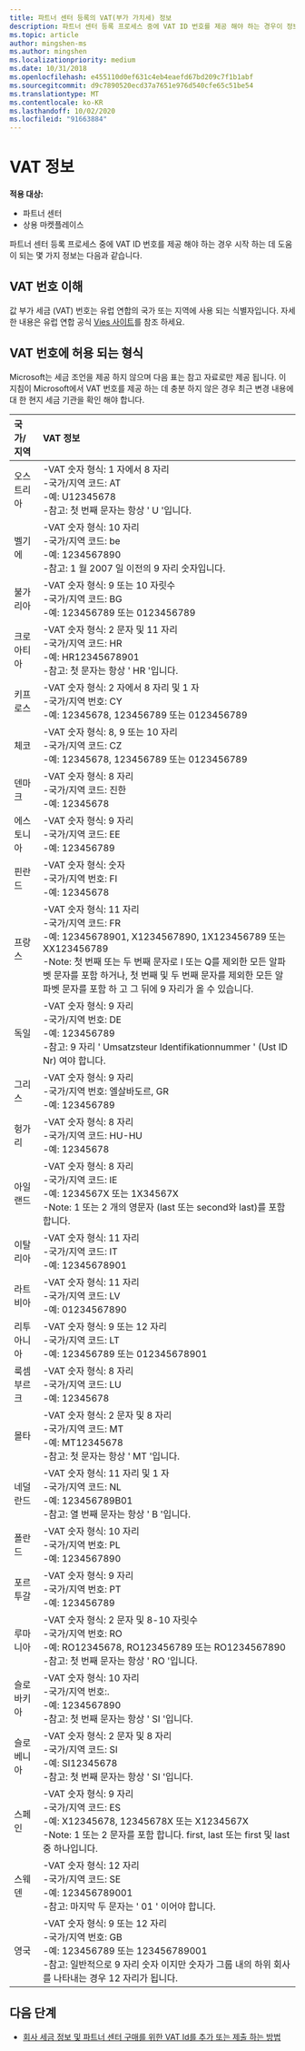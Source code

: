 ```yaml
---
title: 파트너 센터 등록의 VAT(부가 가치세) 정보
description: 파트너 센터 등록 프로세스 중에 VAT ID 번호를 제공 해야 하는 경우이 정보를 통해 시작 하는 데 도움이 됩니다.
ms.topic: article
author: mingshen-ms
ms.author: mingshen
ms.localizationpriority: medium
ms.date: 10/31/2018
ms.openlocfilehash: e455110d0ef631c4eb4eaefd67bd209c7f1b1abf
ms.sourcegitcommit: d9c7890520ecd37a7651e976d540cfe65c51be54
ms.translationtype: MT
ms.contentlocale: ko-KR
ms.lasthandoff: 10/02/2020
ms.locfileid: "91663884"
---
```

# <a name="vat-info"></a>VAT 정보

**적용 대상:**

- 파트너 센터
- 상용 마켓플레이스

파트너 센터 등록 프로세스 중에 VAT ID 번호를 제공 해야 하는 경우 시작 하는 데 도움이 되는 몇 가지 정보는 다음과 같습니다.

## <a name="understanding-vat-numbers"></a>VAT 번호 이해

값 부가 세금 (VAT) 번호는 유럽 연합의 국가 또는 지역에 사용 되는 식별자입니다. 자세한 내용은 유럽 연합 공식 [Vies 사이트](http://ec.europa.eu/taxation_customs/vies/vieshome.do)를 참조 하세요.

## <a name="accepted-formats-for-vat-numbers"></a>VAT 번호에 허용 되는 형식

Microsoft는 세금 조언을 제공 하지 않으며 다음 표는 참고 자료로만 제공 됩니다. 이 지침이 Microsoft에서 VAT 번호를 제공 하는 데 충분 하지 않은 경우 최근 변경 내용에 대 한 현지 세금 기관을 확인 해야 합니다.

|국가/지역 | VAT 정보 |
|:------------|:----------|
|오스트리아  |-VAT 숫자 형식: 1 자에서 8 자리<br/>-국가/지역 코드: AT<br/>-예: U12345678<br/>-참고: 첫 번째 문자는 항상 ' U '입니다. |
|벨기에  |-VAT 숫자 형식: 10 자리<br/>-국가/지역 코드: be<br/>-예: 1234567890<br/>-참고: 1 월 2007 일 이전의 9 자리 숫자입니다. |
| 불가리아  |-VAT 숫자 형식: 9 또는 10 자릿수<br/>-국가/지역 코드: BG<br/>-예: 123456789 또는 0123456789 |
| 크로아티아 |-VAT 숫자 형식: 2 문자 및 11 자리<br/>-국가/지역 코드: HR<br/>-예: HR12345678901<br/>-참고: 첫 문자는 항상 ' HR '입니다. |
|키프로스 |-VAT 숫자 형식: 2 자에서 8 자리 및 1 자<br/>-국가/지역 번호: CY<br/>-예: 12345678, 123456789 또는 0123456789 |
|체코 |-VAT 숫자 형식: 8, 9 또는 10 자리<br/>-국가/지역 코드: CZ<br/>-예: 12345678, 123456789 또는 0123456789 |
| 덴마크 |-VAT 숫자 형식: 8 자리<br/>-국가/지역 코드: 진한<br/>-예: 12345678<br/> |
|에스토니아 |-VAT 숫자 형식: 9 자리<br/>-국가/지역 코드: EE<br/>-예: 123456789<br/> |
|핀란드 |-VAT 숫자 형식: 숫자<br/>-국가/지역 번호: FI<br/>-예: 12345678 |
|프랑스 |-VAT 숫자 형식: 11 자리<br/>-국가/지역 코드: FR<br/>-예: 12345678901, X1234567890, 1X123456789 또는 XX123456789<br/>-Note: 첫 번째 또는 두 번째 문자로 I 또는 Q를 제외한 모든 알파벳 문자를 포함 하거나, 첫 번째 및 두 번째 문자를 제외한 모든 알파벳 문자를 포함 하 고 그 뒤에 9 자리가 올 수 있습니다. |
|독일 |-VAT 숫자 형식: 9 자리<br/>-국가/지역 번호: DE<br/>-예: 123456789<br/>-참고: 9 자리 ' Umsatzsteur Identifikationnummer ' (Ust ID Nr) 여야 합니다. |
|그리스 |-VAT 숫자 형식: 9 자리<br/>-국가/지역 번호: 엘살바도르, GR<br/>-예: 123456789 |
|헝가리 |-VAT 숫자 형식: 8 자리<br/>-국가/지역 코드: HU-HU<br/>-예: 12345678 |
|아일랜드 |-VAT 숫자 형식: 8 자리<br/>-국가/지역 코드: IE<br/>-예: 1234567X 또는 1X34567X<br/>-Note: 1 또는 2 개의 영문자 (last 또는 second와 last)를 포함 합니다. |
|이탈리아 |-VAT 숫자 형식: 11 자리<br/>-국가/지역 코드: IT<br/>-예: 12345678901 |
|라트비아 |-VAT 숫자 형식: 11 자리<br/>-국가/지역 코드: LV<br/>-예: 01234567890 |
|리투아니아 |-VAT 숫자 형식: 9 또는 12 자리<br/>-국가/지역 코드: LT<br/>-예: 123456789 또는 012345678901 |
|룩셈부르크 |-VAT 숫자 형식: 8 자리<br/>-국가/지역 코드: LU<br/>-예: 12345678 |
|몰타 |-VAT 숫자 형식: 2 문자 및 8 자리<br/>-국가/지역 코드: MT</br>-예: MT12345678<br/>-참고: 첫 문자는 항상 ' MT '입니다. |
|네덜란드 |-VAT 숫자 형식: 11 자리 및 1 자<br/>-국가/지역 코드: NL<br/>-예: 123456789B01<br/>-참고: 열 번째 문자는 항상 ' B '입니다. |
|폴란드 |-VAT 숫자 형식: 10 자리<br/>-국가/지역 번호: PL<br/>-예: 1234567890 |
|포르투갈 |-VAT 숫자 형식: 9 자리<br/>-국가/지역 번호: PT<br/>-예: 123456789 |
|루마니아 |-VAT 숫자 형식: 2 문자 및 8-10 자릿수<br/>-국가/지역 번호: RO<br/>-예: RO12345678, RO123456789 또는 RO1234567890<br/>-참고: 첫 번째 문자는 항상 ' RO '입니다. |
|슬로바키아 |-VAT 숫자 형식: 10 자리<br/>-국가/지역 번호:.<br/>-예: 1234567890<br/>-참고: 첫 번째 문자는 항상 ' SI '입니다. |
|슬로베니아 |-VAT 숫자 형식: 2 문자 및 8 자리<br/>-국가/지역 코드: SI<br/>-예: SI12345678<br/>-참고: 첫 번째 문자는 항상 ' SI '입니다. |
|스페인 |-VAT 숫자 형식: 9 자리<br/>-국가/지역 코드: ES<br/>-예: X12345678, 12345678X 또는 X1234567X<br/>-Note: 1 또는 2 문자를 포함 합니다. first, last 또는 first 및 last 중 하나입니다. |
|스웨덴 |-VAT 숫자 형식: 12 자리<br/>-국가/지역 코드: SE<br/>-예: 123456789001<br/>-참고: 마지막 두 문자는 ' 01 ' 이어야 합니다. |
|영국 |-VAT 숫자 형식: 9 또는 12 자리<br/>-국가/지역 번호: GB<br/>-예: 123456789 또는 123456789001<br/>-참고: 일반적으로 9 자리 숫자 이지만 숫자가 그룹 내의 하위 회사를 나타내는 경우 12 자리가 됩니다. |
## <a name="next-steps"></a>다음 단계

- [회사 세금 정보 및 파트너 센터 구매를 위한 VAT Id를 추가 또는 제출 하는 방법](organization-tax-info.md)
